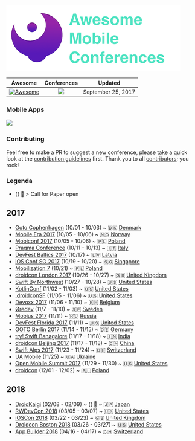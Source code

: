 ![](https://raw.githubusercontent.com/AwesomeMobileConferences/awesome-mobile-conferences/master/.github/Awesome%20Conference.png)
 
<!-- 

PLEASE DO NOT UPDATE THIS FILE, UPDATE CONTENTS.JSON INSTEAD. THANK YOU :-)

 -->



| Awesome | Conferences | Updated
| :-: | :-: | :-:
[![Awesome](https://cdn.rawgit.com/sindresorhus/awesome/d7305f38d29fed78fa85652e3a63e154dd8e8829/media/badge.svg)](https://github.com/sindresorhus/awesome) | ![](https://img.shields.io/badge/conferences-28-orange.svg) | September 25, 2017

### Mobile Apps

[![](https://raw.githubusercontent.com/matteocrippa/awesome-mobile-conferences-android/master/.github/google-play-badge.png)](https://play.google.com/store/apps/details?id=conference.mobile.awesome.boostco.de.amc)

### Contributing

Feel free to make a PR to suggest a new conference, please take a quick look at the [contribution guidelines](.github/CONTRIBUTING.md) first. Thank you to all [contributors](https://github.com/AwesomeMobileConferences/awesome-mobile-conferences/graphs/contributors); you rock!


### Legenda

- (( 📢  > Call for Paper open
## 2017

* [Goto Cophenhagen](https://gotocph.com) (10/01 - 10/03) ~ 🇩🇰 [Denmark](https://www.google.com/maps/search/?api=1&query=Bella+Center%2C+Center+Blvd.+5%2C+2300+Copenhagen)
* [Mobile Era 2017](https://mobileera.rocks) (10/05 - 10/06) ~ 🇳🇴 [Norway](https://www.google.com/maps/search/?api=1&query=Felix+Conference+Centre%2C+Bryggetorget+3%2C+0250+Oslo)
* [Mobiconf 2017](https://2017.mobiconf.org) (10/05 - 10/06) ~ 🇵🇱 [Poland](https://www.google.com/maps/search/?api=1&query=MULTIKINO%2C+DOBREGO+PASTERZA+128%2C+Krakow)
* [Pragma Conference](https://pragmaconference.com) (10/11 - 10/13) ~ 🇮🇹 [Italy](https://www.google.com/maps/search/?api=1&query=Hotel+San+Marco%2C+Via+Baldassarre+Longhena+42%2C+Verona%2C+Italy)
* [DevFest Baltics 2017](https://devfest.gdg.lv/) (10/17) ~ 🇱🇻 [Latvia](https://www.google.com/maps/search/?api=1&query=%C4%B6%C4%ABpsalas+iela%2C+R%C4%ABga%2C+LV-1048%2C+Latvija)
* [iOS Conf SG 2017](http://iosconf.sg) (10/19 - 10/20) ~ 🇸🇬 [Singapore](https://www.google.com/maps/search/?api=1&query=Theatre+for+the+Arts%2C+Nanyang+Polytechnic%2C+Singapore)
* [Mobilization 7](http://2017.mobilization.pl) (10/21) ~ 🇵🇱 [Poland](https://www.google.com/maps/search/?api=1&query=%28Nowa%29+Hala+Expo+al.+Politechniki+4+%C5%81%C3%B3d%C5%BA)
* [droidcon London 2017](https://skillsmatter.com/conferences/8265-droidcon-london-2017) (10/26 - 10/27) ~ 🇬🇧 [United Kingdom](https://www.google.com/maps/search/?api=1&query=CodeNode%2C+10+South+Place%2C+London%2C+EC2M+7EB%2C+GB)
* [Swift By Northwest](https://swiftbynorthwest.com) (10/27 - 10/28) ~ 🇺🇸 [United States](https://www.google.com/maps/search/?api=1&query=18118+International+Blvd%2C+Seattle%2C+WA+98188)
* [KotlinConf](https://kotlinconf.com) (11/02 - 11/03) ~ 🇺🇸 [United States](https://www.google.com/maps/search/?api=1&query=Pier+27%2C+The+Embarcadero%2C+San+Francisco%2C+CA+94111)
* [.droidconSF](https://sf.droidcon.com) (11/05 - 11/06) ~ 🇺🇸 [United States](https://www.google.com/maps/search/?api=1&query=Mission+Bay+Conference+Center%2C+San+Francisco)
* [Devoxx 2017](https://devoxx.be) (11/06 - 11/10) ~ 🇧🇪 [Belgium](https://www.google.com/maps/search/?api=1&query=Kinepolis+Antwerp%2C+Groenendaallaan+394%2C+2030+Antwerp%2C+Belgium)
* [Øredev](http://www.oredev.org) (11/7 - 11/10) ~ 🇸🇪 [Sweden](https://www.google.com/maps/search/?api=1&query=%C3%96redev+AB%2C+Hans+Michelsensgatan+10%2C+3rd+floor%2C+SE-211+20+Malm%C3%B6%2C+Sweden)
* [Mobius 2017](https://mobiusconf.com/en/) (11/11) ~ 🇷🇺 [Russia](https://www.google.com/maps/search/?api=1&query=Radisson+Slavyanskaya%2C+Europe+Square+2%2C+Moscow)
* [DevFest Florida 2017](https://devfestflorida.org/) (11/11) ~ 🇺🇸 [United States](https://www.google.com/maps/search/?api=1&query=Disney%27s+Contemporary+Resort%2C+4600+North+World+Dr.%2C+Orlando%2C+FL+32830+United+States)
* [GOTO Berlin 2017](https://gotober.com) (11/14 - 11/15) ~ 🇩🇪 [Germany](https://www.google.com/maps/search/?api=1&query=bcc%2C+Alexanderstra%C3%9Fe+11%2C+10178+Berlin)
* [try! Swift Banagalore](https://www.tryswift.co/events/2017/bangalore/) (11/17 - 11/18) ~ 🇮🇳 [India](https://www.google.com/maps/search/?api=1&query=30%2C+Magrath+Rd%2C+Ashok+Nagar%2C+Bengaluru%2C+Karnataka+560025)
* [droidcon Beijing 2017](http://droidcon.cfict.com.cn) (11/17 - 11/18) ~ 🇨🇳 [China](https://www.google.com/maps/search/?api=1&query=Beijing)
* [Swift Alps 2017](https://skillsmatter.com/conferences/9319-ioscon-2018-the-conference-for-ios-and-swift-developers) (11/23 - 11/24) ~ 🇨🇭 [Switzerland](https://www.google.com/maps/search/?api=1&query=Crans-Montana%2C+Switzerland)
* [UA Mobile](http://www.uamobile.org) (11/25) ~ 🇺🇦 [Ukraine](https://www.google.com/maps/search/?api=1&query=Kyiv%2C+Stolichne+shose+103%2C+Ramada+Encore+Kiev+hotel)
* [Open Mobile Summit 2017](http://www.openmobilemedia.com/san-francisco/) (11/29 - 11/30) ~ 🇺🇸 [United States](https://www.google.com/maps/search/?api=1&query=GRAND+HYATT+SAN+FRANCISCO%2C+SAN+FRANCISCO%2C+USA)
* [droidcon](http://droidcon.pl/#/) (12/01 - 12/02) ~ 🇵🇱 [Poland](https://www.google.com/maps/search/?api=1&query=WPiA+Jagiellonian+University%2C+ul.+Krupnicza+33a%2C+Krak%C3%B3w)

## 2018

* [DroidKaigi](https://droidkaigi.jp/2018/en/) (02/08 - 02/09) ~  (( 📢  ~ 🇯🇵 [Japan](https://www.google.com/maps/search/?api=1&query=Bellesalle+Shinjuku+Grand+Conference+Center%2C+Shinjuku+City%2C+Tokyo+160-0023)
* [RWDevCon 2018](https://www.rwdevcon.com) (03/05 - 03/07) ~ 🇺🇸 [United States](https://www.google.com/maps/search/?api=1&query=The+Westin+Alexandria+Hotel%2C+VA)
* [iOSCon 2018](https://skillsmatter.com/conferences/9319-ioscon-2018-the-conference-for-ios-and-swift-developers) (03/22 - 03/23) ~ 🇬🇧 [United Kingdom](https://www.google.com/maps/search/?api=1&query=CodeNode%2C+10+South+Place%2C+London%2C+EC2M+7EB%2C+GB)
* [Droidcon Boston 2018](http://www.droidcon-boston.com) (03/26 - 03/27) ~ 🇺🇸 [United States](https://www.google.com/maps/search/?api=1&query=Calderwood+Pavilion%2C+527+Tremont+Street%2C+Boston%2C+MA+02116%2C+United+States)
* [App Builder 2018](https://appbuilders.ch) (04/16 - 04/17) ~ 🇨🇭 [Switzerland](https://www.google.com/maps/search/?api=1&query=Lugano%2C+Switzerland)
